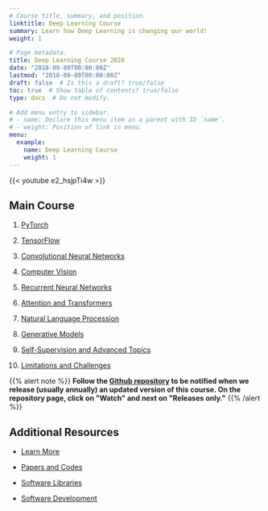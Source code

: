 ```yaml
---
# Course title, summary, and position.
linktitle: Deep Learning Course
summary: Learn how Deep Learning is changing our world!
weight: 1

# Page metadata.
title: Deep Learning Course 2020
date: "2018-09-09T00:00:00Z"
lastmod: "2018-09-09T00:00:00Z"
draft: false  # Is this a draft? true/false
toc: true  # Show table of contents? true/false
type: docs  # Do not modify.

# Add menu entry to sidebar.
# - name: Declare this menu item as a parent with ID `name`.
# - weight: Position of link in menu.
menu:
  example:
    name: Deep Learning Course
    weight: 1
---
```


{{< youtube e2_hsjpTi4w >}}

## Main Course

1. [PyTorch](pytorch)

2. [TensorFlow](tensorflow)

3. [Convolutional Neural Networks](convolutional_neural_networks)

4. [Computer Vision](computer_vision)

5. [Recurrent Neural Networks](recurrent_neural_networks)

6. [Attention and Transformers](attention_transformers)

7. [Natural Language Procession](natural_language_processing)

8. [Generative Models](generative_models)

9. [Self-Supervision and Advanced Topics](self_supervision_advanced_topics)

10. [Limitations and Challenges](limitations_challenges)

{{% alert note %}}
**Follow the [Github repository](https://github.com/dlmacedo/starter-academic) to be notified when we release (usually annually) an updated version of this course. On the repository page, click on "Watch" and next on "Releases only."**
{{% /alert %}}

## Additional Resources

* [Learn More](learn_more)

* [Papers and Codes](papers_and_codes)

* [Software Libraries](software_libraries)

* [Software Development](software_development)
